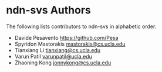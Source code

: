 # ndn-svs Authors

The following lists contributors to ndn-svs in alphabetic order.

* Davide Pesavento <https://github.com/Pesa>
* Spyridon Mastorakis <mastorakis@cs.ucla.edu>
* Tianxiang Li <tianxiang@cs.ucla.edu>
* Varun Patil <varunpatil@ucla.edu>
* Zhaoning Kong <jonnykong@cs.ucla.edu>
